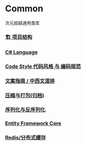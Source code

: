 # Common
次元超越通用类库

### [🏗️ 项目结构](./doc/Project-Structure.md)

### [C# Language](./doc/CSharp.md)

### [Code Style 代码风格 与 编码规范](./doc/Code-Style.md)

### [文案指南 / 中西文混排](./doc/Copywriting-Guide.md)

### [压缩与打包(归档)](./doc/Compression-And-Packaging.md)

### [序列化与反序列化](./doc/Serializable-And-Deserialize.md)

### [Entity Framework Core](./doc/Entity-Framework-Core.md)

### [Redis/分布式缓存](./doc/Redis.md)
